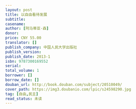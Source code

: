 ```yaml
---
layout: post
title: 以自由看待发展
subtitle: 
casename: 
author: [阿马蒂亚·森]
donor: 
price: CNY 55.00
translator: []
publish_company: 中国人民大学出版社
publish_version: 
publish_date: 2013-1
isbn: 9787300169552
serial: 
total_volume: 1
borrower: []
borrow_date: []
douban_url: http://book.douban.com/subject/20510049/
cover_path: https://img3.doubanio.com/lpic/s24598290.jpg
tag: [自由,民主]
read_status: 未读
---
```

